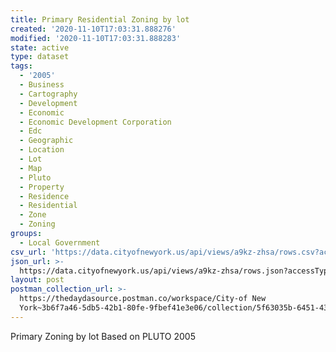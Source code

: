 ```yaml
---
title: Primary Residential Zoning by lot
created: '2020-11-10T17:03:31.888276'
modified: '2020-11-10T17:03:31.888283'
state: active
type: dataset
tags:
  - '2005'
  - Business
  - Cartography
  - Development
  - Economic
  - Economic Development Corporation
  - Edc
  - Geographic
  - Location
  - Lot
  - Map
  - Pluto
  - Property
  - Residence
  - Residential
  - Zone
  - Zoning
groups:
  - Local Government
csv_url: 'https://data.cityofnewyork.us/api/views/a9kz-zhsa/rows.csv?accessType=DOWNLOAD'
json_url: >-
  https://data.cityofnewyork.us/api/views/a9kz-zhsa/rows.json?accessType=DOWNLOAD
layout: post
postman_collection_url: >-
  https://thedaydasource.postman.co/workspace/City-of New
  York~3b6f7a46-5db5-42b1-80fe-9fbef41e3e06/collection/5f63035b-6451-43ab-9da0-55cc21436558
---
```

Primary Zoning by lot Based on PLUTO 2005
